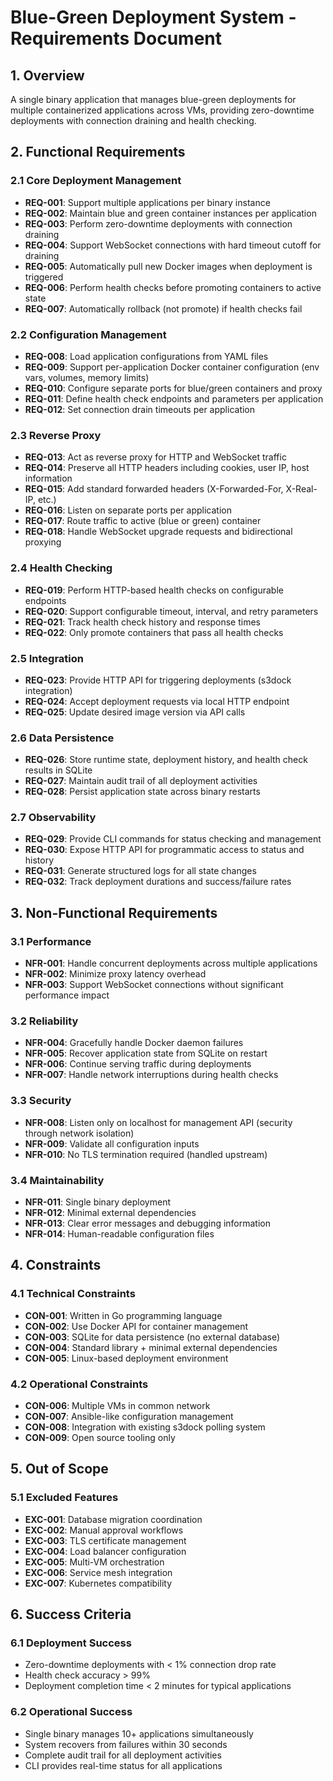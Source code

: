 # Blue-Green Deployment System - Requirements Document

## 1. Overview

A single binary application that manages blue-green deployments for multiple containerized applications across VMs, providing zero-downtime deployments with connection draining and health checking.

## 2. Functional Requirements

### 2.1 Core Deployment Management
- **REQ-001**: Support multiple applications per binary instance
- **REQ-002**: Maintain blue and green container instances per application
- **REQ-003**: Perform zero-downtime deployments with connection draining
- **REQ-004**: Support WebSocket connections with hard timeout cutoff for draining
- **REQ-005**: Automatically pull new Docker images when deployment is triggered
- **REQ-006**: Perform health checks before promoting containers to active state
- **REQ-007**: Automatically rollback (not promote) if health checks fail

### 2.2 Configuration Management
- **REQ-008**: Load application configurations from YAML files
- **REQ-009**: Support per-application Docker container configuration (env vars, volumes, memory limits)
- **REQ-010**: Configure separate ports for blue/green containers and proxy
- **REQ-011**: Define health check endpoints and parameters per application
- **REQ-012**: Set connection drain timeouts per application

### 2.3 Reverse Proxy
- **REQ-013**: Act as reverse proxy for HTTP and WebSocket traffic
- **REQ-014**: Preserve all HTTP headers including cookies, user IP, host information
- **REQ-015**: Add standard forwarded headers (X-Forwarded-For, X-Real-IP, etc.)
- **REQ-016**: Listen on separate ports per application
- **REQ-017**: Route traffic to active (blue or green) container
- **REQ-018**: Handle WebSocket upgrade requests and bidirectional proxying

### 2.4 Health Checking
- **REQ-019**: Perform HTTP-based health checks on configurable endpoints
- **REQ-020**: Support configurable timeout, interval, and retry parameters
- **REQ-021**: Track health check history and response times
- **REQ-022**: Only promote containers that pass all health checks

### 2.5 Integration
- **REQ-023**: Provide HTTP API for triggering deployments (s3dock integration)
- **REQ-024**: Accept deployment requests via local HTTP endpoint
- **REQ-025**: Update desired image version via API calls

### 2.6 Data Persistence
- **REQ-026**: Store runtime state, deployment history, and health check results in SQLite
- **REQ-027**: Maintain audit trail of all deployment activities
- **REQ-028**: Persist application state across binary restarts

### 2.7 Observability
- **REQ-029**: Provide CLI commands for status checking and management
- **REQ-030**: Expose HTTP API for programmatic access to status and history
- **REQ-031**: Generate structured logs for all state changes
- **REQ-032**: Track deployment durations and success/failure rates

## 3. Non-Functional Requirements

### 3.1 Performance
- **NFR-001**: Handle concurrent deployments across multiple applications
- **NFR-002**: Minimize proxy latency overhead
- **NFR-003**: Support WebSocket connections without significant performance impact

### 3.2 Reliability
- **NFR-004**: Gracefully handle Docker daemon failures
- **NFR-005**: Recover application state from SQLite on restart
- **NFR-006**: Continue serving traffic during deployments
- **NFR-007**: Handle network interruptions during health checks

### 3.3 Security
- **NFR-008**: Listen only on localhost for management API (security through network isolation)
- **NFR-009**: Validate all configuration inputs
- **NFR-010**: No TLS termination required (handled upstream)

### 3.4 Maintainability
- **NFR-011**: Single binary deployment
- **NFR-012**: Minimal external dependencies
- **NFR-013**: Clear error messages and debugging information
- **NFR-014**: Human-readable configuration files

## 4. Constraints

### 4.1 Technical Constraints
- **CON-001**: Written in Go programming language
- **CON-002**: Use Docker API for container management
- **CON-003**: SQLite for data persistence (no external database)
- **CON-004**: Standard library + minimal external dependencies
- **CON-005**: Linux-based deployment environment

### 4.2 Operational Constraints
- **CON-006**: Multiple VMs in common network
- **CON-007**: Ansible-like configuration management
- **CON-008**: Integration with existing s3dock polling system
- **CON-009**: Open source tooling only

## 5. Out of Scope

### 5.1 Excluded Features
- **EXC-001**: Database migration coordination
- **EXC-002**: Manual approval workflows
- **EXC-003**: TLS certificate management
- **EXC-004**: Load balancer configuration
- **EXC-005**: Multi-VM orchestration
- **EXC-006**: Service mesh integration
- **EXC-007**: Kubernetes compatibility

## 6. Success Criteria

### 6.1 Deployment Success
- Zero-downtime deployments with < 1% connection drop rate
- Health check accuracy > 99%
- Deployment completion time < 2 minutes for typical applications

### 6.2 Operational Success
- Single binary manages 10+ applications simultaneously
- System recovers from failures within 30 seconds
- Complete audit trail for all deployment activities
- CLI provides real-time status for all applications